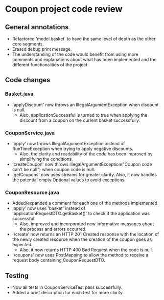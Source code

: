 # Coupon project code review

## General annotations
* Refactored 'model.basket' to have the same level of depth as the other core segments.
* Erased debug print message.
* The understanding of the code would benefit from using more comments and explanations about what has been implemented and the different functionalities of the project.

## Code changes

### Basket.java
* 'applyDiscount' now throws an IllegalArgumentException when discount is null.
    * Also, applicationSuccessful is turned to true when applying the discount from a coupon on the current basket successfully.

### CouponService.java
* 'apply' now throws IllegalArgumentException instead of RunTimeException when trying to apply negative discounts.
    * Also, the clarity and readability of the code has been improved by simplifying the conditions.
* 'createCoupon' now throws IllegalArgumentException("Coupon code can't be null") when coupon code is null.
* 'getCoupons' now uses streams for greater clarity. Also, it now handles the potential empty Optional values to avoid exceptions.

### CouponResource.java
* Added/expanded a comment for each one of the methods implemented.
* 'apply' now uses 'basket' instead of 'applicationRequestDTO.getBasket()' to check if the application was successful.
    * Also, improved and incorporated new informative messages about the process and errors occurred.
* '/create' now returns an HTTP 201 Created response with the location of the newly created resource when the creation of the coupon goes as expected.
    * Also, it now returns HTTP 400 Bad Request when the code is null.
* '/coupons' now uses PostMapping to allow the method to receive a request body containing CouponRequestDTO.

## Testing
* Now all tests in CouponServiceTest pass successfully.
* Added a brief description for each test for more clarity.
